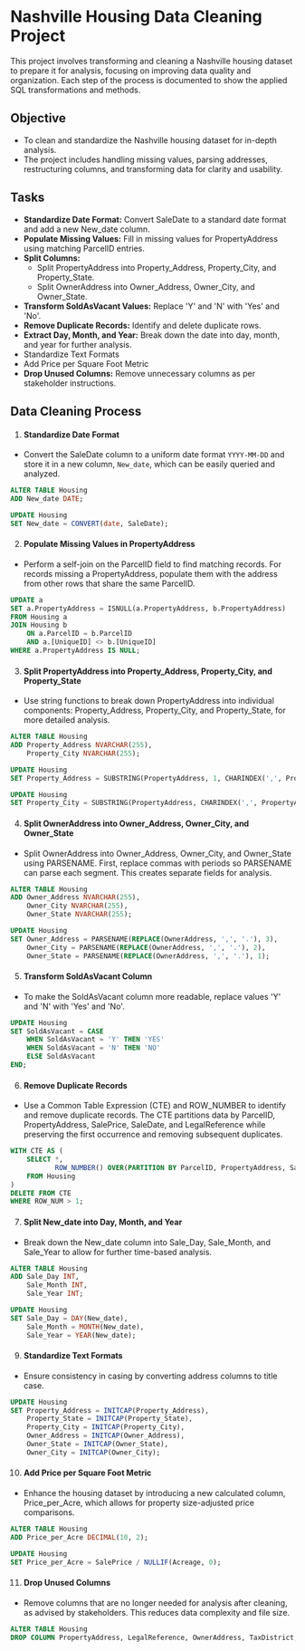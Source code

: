# Nashville Housing Data Cleaning Project
This project involves transforming and cleaning a Nashville housing dataset to prepare it for analysis, focusing on improving data quality and organization. Each step of the process is documented to show the applied SQL transformations and methods.

## Objective
- To clean and standardize the Nashville housing dataset for in-depth analysis.
- The project includes handling missing values, parsing addresses, restructuring columns, and transforming data for clarity and usability.

## Tasks
- **Standardize Date Format:** Convert SaleDate to a standard date format and add a new New_date column.
- **Populate Missing Values:** Fill in missing values for PropertyAddress using matching ParcelID entries.
- **Split Columns:**
   - Split PropertyAddress into Property_Address, Property_City, and Property_State.
   - Split OwnerAddress into Owner_Address, Owner_City, and Owner_State.
- **Transform SoldAsVacant Values:** Replace 'Y' and 'N' with 'Yes' and 'No'.
- **Remove Duplicate Records:** Identify and delete duplicate rows.
- **Extract Day, Month, and Year:** Break down the date into day, month, and year for further analysis.
- Standardize Text Formats
- Add Price per Square Foot Metric
- **Drop Unused Columns:** Remove unnecessary columns as per stakeholder instructions.

## Data Cleaning Process
1. #### Standardize Date Format
- Convert the SaleDate column to a uniform date format `YYYY-MM-DD` and store it in a new column, `New_date`, which can be easily queried and analyzed.

```sql
ALTER TABLE Housing
ADD New_date DATE;

UPDATE Housing
SET New_date = CONVERT(date, SaleDate);
```


2. #### Populate Missing Values in PropertyAddress
- Perform a self-join on the ParcelID field to find matching records. For records missing a PropertyAddress, populate them with the address from other rows that share the same ParcelID.

```sql
UPDATE a
SET a.PropertyAddress = ISNULL(a.PropertyAddress, b.PropertyAddress)
FROM Housing a
JOIN Housing b
    ON a.ParcelID = b.ParcelID
    AND a.[UniqueID] <> b.[UniqueID]
WHERE a.PropertyAddress IS NULL;
```


3. #### Split PropertyAddress into Property_Address, Property_City, and Property_State
- Use string functions to break down PropertyAddress into individual components: Property_Address, Property_City, and Property_State, for more detailed analysis.

```sql
ALTER TABLE Housing
ADD Property_Address NVARCHAR(255),
    Property_City NVARCHAR(255);

UPDATE Housing
SET Property_Address = SUBSTRING(PropertyAddress, 1, CHARINDEX(',', PropertyAddress) - 1);

UPDATE Housing
SET Property_City = SUBSTRING(PropertyAddress, CHARINDEX(',', PropertyAddress) + 1, LEN(PropertyAddress));
```


4. #### Split OwnerAddress into Owner_Address, Owner_City, and Owner_State
- Split OwnerAddress into Owner_Address, Owner_City, and Owner_State using PARSENAME. First, replace commas with periods so PARSENAME can parse each segment. This creates separate fields for analysis.

```sql
ALTER TABLE Housing
ADD Owner_Address NVARCHAR(255),
    Owner_City NVARCHAR(255),
    Owner_State NVARCHAR(255);

UPDATE Housing
SET Owner_Address = PARSENAME(REPLACE(OwnerAddress, ',', '.'), 3),
    Owner_City = PARSENAME(REPLACE(OwnerAddress, ',', '.'), 2),
    Owner_State = PARSENAME(REPLACE(OwnerAddress, ',', '.'), 1);
```


5. #### Transform SoldAsVacant Column
- To make the SoldAsVacant column more readable, replace values 'Y' and 'N' with 'Yes' and 'No'.

```sql
UPDATE Housing
SET SoldAsVacant = CASE 
    WHEN SoldAsVacant = 'Y' THEN 'YES'
    WHEN SoldAsVacant = 'N' THEN 'NO'
    ELSE SoldAsVacant 
END;
```


6. #### Remove Duplicate Records
- Use a Common Table Expression (CTE) and ROW_NUMBER to identify and remove duplicate records. The CTE partitions data by ParcelID, PropertyAddress, SalePrice, SaleDate, and LegalReference while preserving the first occurrence and removing subsequent duplicates.

```sql
WITH CTE AS (
    SELECT *,
           ROW_NUMBER() OVER(PARTITION BY ParcelID, PropertyAddress, SalePrice, SaleDate, LegalReference ORDER BY [UniqueID]) AS ROW_NUM
    FROM Housing
)
DELETE FROM CTE
WHERE ROW_NUM > 1;
```


7. #### Split New_date into Day, Month, and Year
- Break down the New_date column into Sale_Day, Sale_Month, and Sale_Year to allow for further time-based analysis.

```sql
ALTER TABLE Housing
ADD Sale_Day INT,
    Sale_Month INT,
    Sale_Year INT;

UPDATE Housing
SET Sale_Day = DAY(New_date),
    Sale_Month = MONTH(New_date),
    Sale_Year = YEAR(New_date);
```


9. #### Standardize Text Formats
- Ensure consistency in casing by converting address columns to title case.

```sql
UPDATE Housing
SET Property_Address = INITCAP(Property_Address),
    Property_State = INITCAP(Property_State),
    Property_City = INITCAP(Property_City),
    Owner_Address = INITCAP(Owner_Address),
    Owner_State = INITCAP(Owner_State),
    Owner_City = INITCAP(Owner_City);
```


10. #### Add Price per Square Foot Metric
- Enhance the housing dataset by introducing a new calculated column, Price_per_Acre, which allows for property size-adjusted price comparisons.

```sql
ALTER TABLE Housing
ADD Price_per_Acre DECIMAL(10, 2);

UPDATE Housing
SET Price_per_Acre = SalePrice / NULLIF(Acreage, 0);
```

11. #### Drop Unused Columns
- Remove columns that are no longer needed for analysis after cleaning, as advised by stakeholders. This reduces data complexity and file size.

```sql
ALTER TABLE Housing
DROP COLUMN PropertyAddress, LegalReference, OwnerAddress, TaxDistrict, SaleDate;
```
